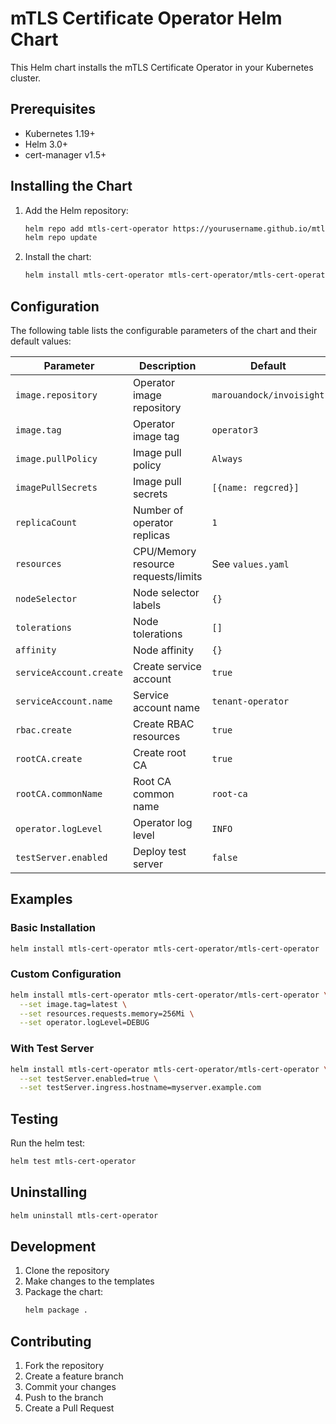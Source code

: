 # mTLS Certificate Operator Helm Chart

This Helm chart installs the mTLS Certificate Operator in your Kubernetes cluster.

## Prerequisites

- Kubernetes 1.19+
- Helm 3.0+
- cert-manager v1.5+

## Installing the Chart

1. Add the Helm repository:
   ```bash
   helm repo add mtls-cert-operator https://yourusername.github.io/mtls-cert-operator
   helm repo update
   ```

2. Install the chart:
   ```bash
   helm install mtls-cert-operator mtls-cert-operator/mtls-cert-operator
   ```

## Configuration

The following table lists the configurable parameters of the chart and their default values:

| Parameter | Description | Default |
|-----------|-------------|---------|
| `image.repository` | Operator image repository | `marouandock/invoisight` |
| `image.tag` | Operator image tag | `operator3` |
| `image.pullPolicy` | Image pull policy | `Always` |
| `imagePullSecrets` | Image pull secrets | `[{name: regcred}]` |
| `replicaCount` | Number of operator replicas | `1` |
| `resources` | CPU/Memory resource requests/limits | See `values.yaml` |
| `nodeSelector` | Node selector labels | `{}` |
| `tolerations` | Node tolerations | `[]` |
| `affinity` | Node affinity | `{}` |
| `serviceAccount.create` | Create service account | `true` |
| `serviceAccount.name` | Service account name | `tenant-operator` |
| `rbac.create` | Create RBAC resources | `true` |
| `rootCA.create` | Create root CA | `true` |
| `rootCA.commonName` | Root CA common name | `root-ca` |
| `operator.logLevel` | Operator log level | `INFO` |
| `testServer.enabled` | Deploy test server | `false` |

## Examples

### Basic Installation
```bash
helm install mtls-cert-operator mtls-cert-operator/mtls-cert-operator
```

### Custom Configuration
```bash
helm install mtls-cert-operator mtls-cert-operator/mtls-cert-operator \
  --set image.tag=latest \
  --set resources.requests.memory=256Mi \
  --set operator.logLevel=DEBUG
```

### With Test Server
```bash
helm install mtls-cert-operator mtls-cert-operator/mtls-cert-operator \
  --set testServer.enabled=true \
  --set testServer.ingress.hostname=myserver.example.com
```

## Testing

Run the helm test:
```bash
helm test mtls-cert-operator
```

## Uninstalling

```bash
helm uninstall mtls-cert-operator
```

## Development

1. Clone the repository
2. Make changes to the templates
3. Package the chart:
   ```bash
   helm package .
   ```

## Contributing

1. Fork the repository
2. Create a feature branch
3. Commit your changes
4. Push to the branch
5. Create a Pull Request